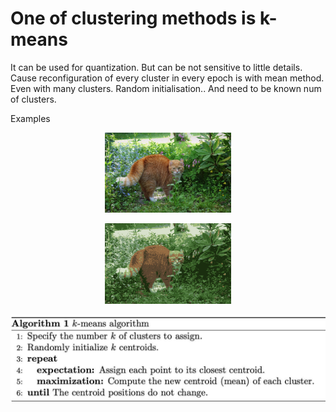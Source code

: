 # One of clustering methods is k-means

It can be used for quantization.
But can be not sensitive to little details. Cause reconfiguration of every cluster in every epoch is with mean method. Even with many clusters. Random initialisation.. And need to be known num of clusters.

Examples

<p align="center"> <img src="https://github.com/popikeyshen/all/blob/main/clustering/cat.jpg" width = 40% /> <p align="center"> <img src="https://github.com/popikeyshen/all/blob/main/clustering/cat_res.png" width = 40% />
</p>
</p>

<p align="center"> <img src="https://github.com/popikeyshen/all/blob/main/clustering/k-means.jpg"  /></p>
